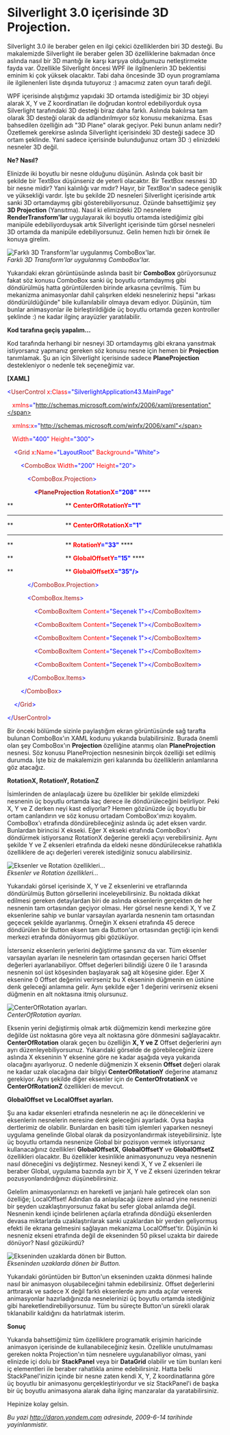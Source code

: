 # Silverlight 3.0 içerisinde 3D Projection. 

Silverlight 3.0 ile beraber gelen en ilgi çekici özelliklerden biri 3D
desteği. Bu makalemizde Silverlight ile beraber gelen 3D özelliklerine
bakmadan önce aslında nasıl bir 3D mantığı ile karşı karşıya olduğumuzu
netleştirmekte fayda var. Özellikle Silverlight öncesi WPF ile
ilgilnenlerin 3D beklentisi eminim ki çok yüksek olacaktır. Tabi daha
öncesinde 3D oyun programlama ile ilgilenenleri liste dışında tutuyoruz
:) amacımız zaten oyun tarafı değil.

WPF içerisinde alıştığımız yapıdaki 3D ortamda istediğimiz bir 3D objeyi
alarak X, Y ve Z koordinatları ile doğrudan kontrol edebiliyorduk oysa
Silverlight tarafındaki 3D desteği biraz daha farklı. Aslında bakılırsa
tam olarak 3D desteği olarak da adlandırılmıyor söz konusu mekanizma.
Esas bahsedilen özelliğin adı "3D Plane" olarak geçiyor. Peki bunun
anlamı nedir? Özetlemek gerekirse aslında Silverlight içerisindeki 3D
desteği sadece 3D ortam şeklinde. Yani sadece içerisinde bulunduğunuz
ortam 3D :) elinizdeki nesneler 3D değil.

**Ne? Nasıl?**

Elinizde iki boyutlu bir nesne olduğunu düşünün. Aslında çok basit bir
şekilde bir TextBox düşünseniz de yeterli olacaktır. Bir TextBox nesnesi
3D bir nesne midir? Yani kalınlığı var mıdır? Hayır, bir TextBox'ın
sadece genişlik ve yüksekliği vardır. İşte bu şekilde 2D nesneleri
Silverlight içerisinde artık sanki 3D ortamdaymış gibi
gösterebiliyorsunuz. Özünde bahsettiğimiz şey **3D Projection**
(Yansıtma). Nasıl ki elimizdeki 2D nesnelere **RenderTransform'lar**
uygulayarak iki boyutlu ortamda istediğimiz gibi manipüle
edebiliyorduysak artık Silverlight içerisinde tüm görsel nesneleri 3D
ortamda da manipüle edebiliyorsunuz. Gelin hemen hızlı bir örnek ile
konuya girelim.

![Farklı 3D Transform'lar uygulanmış
ComboBox'lar.](../media/Silverlight_3_0_icerisinde_3D_Projection/07062009_1.jpg)\
*Farklı 3D Transform'lar uygulanmış ComboBox'lar.*

Yukarıdaki ekran görüntüsünde aslında basit bir **ComboBox**
görüyorsunuz fakat söz konusu ComboBox sanki üç boyutlu ortamdaymış gibi
döndürülmüş hatta görüntülerden birinde arkasına çevrilmiş. Tüm bu
mekanizma animasyonlar dahil çalışırken eldeki nesneleriniz hepsi
"arkası döndürüldüğünde" bile kullanılabilir olmaya devam ediyor.
Düşünün, tüm bunlar animasyonlar ile birleştirildiğide üç boyutlu
ortamda gezen kontroller şeklinde :) ne kadar ilginç arayüzler
yaratılabilir.

**Kod tarafına geçiş yapalım...**

Kod tarafında herhangi bir nesneyi 3D ortamdaymış gibi ekrana yansıtmak
istiyorsanız yapmanız gereken söz konusu nesne için hemen bir
**Projection** tanımlamak. Şu an için Silverlight içerisinde sadece
**PlaneProjection** destekleniyor o nedenle tek seçeneğimiz var.

**[XAML]**

<span style="color: blue;">\<</span><span
style="color: #a31515;">UserControl</span><span style="color: red;">
x</span><span style="color: blue;">:</span><span
style="color: red;">Class</span><span
style="color: blue;">="SilverlightApplication43.MainPage"</span>

   <span style="color: red;"> xmlns</span><span
style="color: blue;">="http://schemas.microsoft.com/winfx/2006/xaml/presentation"</span>

   <span style="color: red;"> xmlns</span><span
style="color: blue;">:</span><span style="color: red;">x</span><span
style="color: blue;">="http://schemas.microsoft.com/winfx/2006/xaml"</span>

   <span style="color: red;"> Width</span><span
style="color: blue;">="400"</span><span style="color: red;">
Height</span><span style="color: blue;">="300"\></span>

<span style="color: #a31515;">    </span><span
style="color: blue;">\<</span><span
style="color: #a31515;">Grid</span><span style="color: red;">
x</span><span style="color: blue;">:</span><span
style="color: red;">Name</span><span
style="color: blue;">="LayoutRoot"</span><span style="color: red;">
Background</span><span style="color: blue;">="White"\></span>

<span style="color: #a31515;">        </span><span
style="color: blue;">\<</span><span
style="color: #a31515;">ComboBox</span><span style="color: red;">
Width</span><span style="color: blue;">="200"</span><span
style="color: red;"> Height</span><span
style="color: blue;">="20"\></span>

<span style="color: #a31515;">            </span><span
style="color: blue;">\<</span><span
style="color: #a31515;">ComboBox.Projection</span><span
style="color: blue;">\></span>

<span style="color: #a31515;">                </span><span
style="color: blue;"> **\<**</span><span
style="color: #a31515;">**PlaneProjection**</span><span
style="color: red;"> **RotationX**</span><span
style="color: blue;">**="208"**</span> ****

**                               ** <span style="color: red;">
**CenterOfRotationY**</span><span style="color: blue;">**="1"**</span>
****

**                               ** <span style="color: red;">
**CenterOfRotationX**</span><span style="color: blue;">**="1"**</span>
****

**                               ** <span style="color: red;">
**RotationY**</span><span style="color: blue;">**="33"**</span> ****

**                               ** <span style="color: red;">
**GlobalOffsetY**</span><span style="color: blue;">**="15"**</span> ****

**                               ** <span style="color: red;">
**GlobalOffsetX**</span><span style="color: blue;">**="35"/\>**</span>

<span style="color: #a31515;">            </span><span
style="color: blue;">\</</span><span
style="color: #a31515;">ComboBox.Projection</span><span
style="color: blue;">\></span>

<span style="color: #a31515;">            </span><span
style="color: blue;">\<</span><span
style="color: #a31515;">ComboBox.Items</span><span
style="color: blue;">\></span>

<span style="color: #a31515;">                </span><span
style="color: blue;">\<</span><span
style="color: #a31515;">ComboBoxItem</span><span style="color: red;">
Content</span><span style="color: blue;">="Seçenek 1"\>\</</span><span
style="color: #a31515;">ComboBoxItem</span><span
style="color: blue;">\></span>

<span style="color: #a31515;">                </span><span
style="color: blue;">\<</span><span
style="color: #a31515;">ComboBoxItem</span><span style="color: red;">
Content</span><span style="color: blue;">="Seçenek 1"\>\</</span><span
style="color: #a31515;">ComboBoxItem</span><span
style="color: blue;">\></span>

<span style="color: #a31515;">                </span><span
style="color: blue;">\<</span><span
style="color: #a31515;">ComboBoxItem</span><span style="color: red;">
Content</span><span style="color: blue;">="Seçenek 1"\>\</</span><span
style="color: #a31515;">ComboBoxItem</span><span
style="color: blue;">\></span>

<span style="color: #a31515;">                </span><span
style="color: blue;">\<</span><span
style="color: #a31515;">ComboBoxItem</span><span style="color: red;">
Content</span><span style="color: blue;">="Seçenek 1"\>\</</span><span
style="color: #a31515;">ComboBoxItem</span><span
style="color: blue;">\></span>

<span style="color: #a31515;">                </span><span
style="color: blue;">\<</span><span
style="color: #a31515;">ComboBoxItem</span><span style="color: red;">
Content</span><span style="color: blue;">="Seçenek 1"\>\</</span><span
style="color: #a31515;">ComboBoxItem</span><span
style="color: blue;">\></span>

<span style="color: #a31515;">            </span><span
style="color: blue;">\</</span><span
style="color: #a31515;">ComboBox.Items</span><span
style="color: blue;">\></span>

<span style="color: #a31515;">        </span><span
style="color: blue;">\</</span><span
style="color: #a31515;">ComboBox</span><span
style="color: blue;">\></span>

<span style="color: #a31515;">    </span><span
style="color: blue;">\</</span><span
style="color: #a31515;">Grid</span><span style="color: blue;">\></span>

<span style="color: blue;">\</</span><span
style="color: #a31515;">UserControl</span><span
style="color: blue;">\></span>

Bir önceki bölümde sizinle paylaştığım ekran görüntüsünde sağ tarafta
bulunan ComboBox'ın XAML kodunu yukarıda bulabilirsiniz. Burada önemli
olan şey ComboBox'ın **Projection** özelliğine atanmış olan
**PlaneProjection** nesnesi. Söz konusu PlaneProjection nesnesinin
birçok özelliği set edilmiş durumda. İşte biz de makalemizin geri
kalanında bu özelliklerin anlamlarına göz atacağız.

**RotationX, RotationY, RotationZ**

İsimlerinden de anlaşılacağı üzere bu özellikler bir şekilde elimizdeki
nesnenin üç boyutlu ortamda kaç derece ile döndürüleceğini belirliyor.
Peki X, Y ve Z derken neyi kast ediyorlar? Hemen gözünüzde üç boyutlu
bir ortam canlandırın ve söz konusu ortadam ComboBox'ımızı koyalım.
ComboBox'ı etrafında döndürebileceğiniz aslında üç adet eksen vardır.
Bunlardan birincisi X ekseki. Eğer X ekseki etrafında ComboBox'ı
döndürmek istiyorsanız RotationX değerine gerekli açıyı verebilirsiniz.
Aynı şekilde Y ve Z eksenleri etrafında da eldeki nesne döndürülecekse
rahatlıkla özelliklere de açı değerleri vererek istediğiniz sonucu
alabilirsiniz.

![Eksenler ve Rotation
özellikleri...](../media/Silverlight_3_0_icerisinde_3D_Projection/07062009_2.gif)\
*Eksenler ve Rotation özellikleri...*

Yukarıdaki görsel içerisinde X, Y ve Z eksenlerini ve etraflarında
döndürülmüş Button görsellerini inceleyebilirsiniz. Bu noktada dikkat
edilmesi gereken detaylardan biri de aslında eksenlerin gerçekten de her
nesnenin tam ortasından geçiyor olması. Her görsel nesne kendi X, Y ve Z
eksenlerine sahip ve bunlar varsayılan ayarlarda nesnenin tam ortasından
geçecek şekilde ayarlanmış. Örneğin X ekseni etrafında 45 derece
döndürülen bir Button eksen tam da Button'un ortasından geçtiği için
kendi merkezi etrafında dönüyormuş gibi gözüküyor.

İsterseniz eksenlerin yerlerini değiştirme şansınız da var. Tüm eksenler
varsayılan ayarları ile nesnelerin tam ortasından geçersen harici Offset
değerleri ayarlanabiliyor. Offset değerleri bilindiği üzere 0 ile 1
arasında nesnenin sol üst köşesinden başlayarak sağ alt köşesine gider.
Eğer X eksenine 0 Offset değerini verirseniz bu X ekseninin düğmenin en
üstüne denk geleceği anlamına gelir. Aynı şekilde eğer 1 değerini
verirseniz ekseni düğmenin en alt noktasına itmiş olursunuz.

![CenterOfRotation
ayarları.](../media/Silverlight_3_0_icerisinde_3D_Projection/07062009_3.gif)\
*CenterOfRotation ayarları.*

Eksenin yerini değiştirmiş olmak artık düğmemizin kendi merkezine göre
değilde üst noktasına göre veya alt noktasına göre dönmesini
sağlayacaktır. **CenterOfRotation** olarak geçen bu özelliğin **X, Y ve
Z** Offset değerlerini ayrı ayrı düzenleyebiliyorsunuz. Yukarıdaki
görselde de görebileceğiniz üzere aslında X ekseninin Y eksenine göre ne
kadar aşağıda veya yukarıda olacağını ayarlıyoruz. O nedenle düğmenizin
X eksenin **Offset** değeri olarak ne kadar uzak olacağına dair bilgiyi
**CenterOfRotationY** değerine atamanız gerekiyor. Aynı şekilde diğer
eksenler için de **CenterOfrotationX** ve **CenterOfRotationZ**
özellikleri de mevcut.

**GlobalOffset ve LocalOffset ayarları.**

Şu ana kadar eksenleri etrafında nesnelerin ne açı ile döneceklerini ve
eksenlerin nesnelerin neresine denk geleceğini ayarladık. Oysa başka
dertlerimiz de olabilir. Bunlardan en basiti tüm işlemleri yaparken
nesneyi uygulama genelinde Global olarak da posizyonlandırmak
isteyebilirsiniz. İşte üç boyutlu ortamda nesnenize Global bir pozisyon
vermek istiyorsanız kullanacağınız özellikleri **GlobalOffsetX**,
**GlobalOffsetY** ve **GlobalOffsetZ** özellikleri olacaktır. Bu
özellikler kesinlikle animasyonunuzu veya nesnenin nasıl döneceğini vs
değiştirmez. Nesneyi kendi X, Y ve Z eksenleri ile beraber Global,
uygulama bazında ayrı bir X, Y ve Z ekseni üzerinden tekrar
pozusyonlandırdığınızı düşünebilirsiniz.

Gelelim animasyonlarınızı en hareketli ve janjanlı hale getirecek olan
son özelliğe; LocalOffset! Adından da anlaşılacağı üzere aslınad yine
nesnenizi bir şeyden uzaklaştırıyorsunuz fakat bu sefer global anlamda
değil. Nesnenin kendi içinde belirlenen açılarla etrafında döndüğü
eksenlerden devasa miktarlarda uzaklaştırılarak sanki uzaklardan bir
yerden geliyormuş efekti ile ekrana gelmesini sağlayan mekanizma
LocalOffset'tir. Düşünün ki nesneniz ekseni etrafında değil de
ekseninden 50 piksel uzakta bir dairede dönüyor? Nasıl gözükürdü?

![Ekseninden uzaklarda dönen bir
Button.](../media/Silverlight_3_0_icerisinde_3D_Projection/07062009_4.gif)\
*Ekseninden uzaklarda dönen bir Button.*

Yukarıdaki görüntüden bir Button'un ekseninden uzakta dönmesi halinde
nasıl bir animasyon oluşabileceğini tahmin edebilirsiniz. Offset
değerlerini arttırarak ve sadece X değil farklı eksenlerde aynı anda
açılar vererek animasyonlar hazırladığınızda nesnelerinizi üç boyutlu
ortamda istediğiniz gibi hareketlendirebiliyorsunuz. Tüm bu süreçte
Button'un sürekli olarak tıklanabilir kaldığını da hatırlatmak isterim.

**Sonuç**

Yukarıda bahsettiğimiz tüm özelliklere programatik erişimin haricinde
animasyon içerisinde de kullanabileceğiniz kesin. Özellikle unutulmaması
gereken nokta Projection'ın tüm nesnelere uygulanabiliyor olması, yani
elinizde içi dolu bir **StackPanel** veya bir **DataGrid** olabilir ve
tüm bunları keni iç elementleri ile beraber rahatlıkla anime
edebilirsiniz. Hatta belki StackPanel'inizin içinde bir nesne zaten
kendi X, Y, Z koordinatlarına göre üç boyutlu bir animasyonu
gerçekleştiriyordur ve siz StackPanel'i de başka bir üç boyutlu
animasyona alarak daha ilginç manzaralar da yaratabilirsiniz.

Hepinize kolay gelsin.


*Bu yazi http://daron.yondem.com adresinde, 2009-6-14 tarihinde yayinlanmistir.*